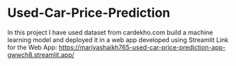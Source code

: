 # Used-Car-Price-Prediction
In this project I have used dataset from cardekho.com build a machine learning model and deployed it in a web app developed using Streamlit
Link for the Web App: 
https://mariyashaikh765-used-car-price-prediction-app-gwwch8.streamlit.app/
